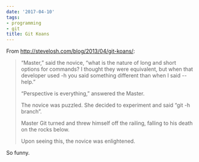 ```yaml
---
date: '2017-04-10'
tags:
- programming
- git
title: Git Koans
---
```


From http://stevelosh.com/blog/2013/04/git-koans/:

>“Master,” said the novice, “what is the nature of long and short options for commands? I thought they were equivalent, but when that developer used -h you said something different than when I said --help.”
>
>“Perspective is everything,” answered the Master.
>
>The novice was puzzled. She decided to experiment and said “git -h branch”.
>
>Master Git turned and threw himself off the railing, falling to his death on the rocks below.
>
>Upon seeing this, the novice was enlightened.

So funny.
